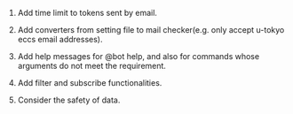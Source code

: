 1. Add time limit to tokens sent by email.

2. Add converters from setting file to mail checker(e.g. only accept u-tokyo eccs email addresses).

3. Add help messages for @bot help, and also for commands whose arguments do not meet the requirement.

4. Add filter and subscribe functionalities.

5. Consider the safety of data.
